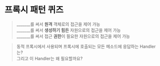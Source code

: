 # 프록시 패턴 퀴즈

>_______를 써서 **원격** 객체로의 접근을 제어 가능<br>
>_______를 써서 **생성하기 힘든** 자원으로의 접근을 제어 가능<br>
>_______를 써서 접근 **권한**이 필요한 자원으로의 접근을 제어 가능<br>
 
> 동적 프록시에서 사용되며 프록시에 호출되는 모든 메소드에 응답하는 Handler는?
> <br>그리고 이 Handler는 왜 필요할까요?